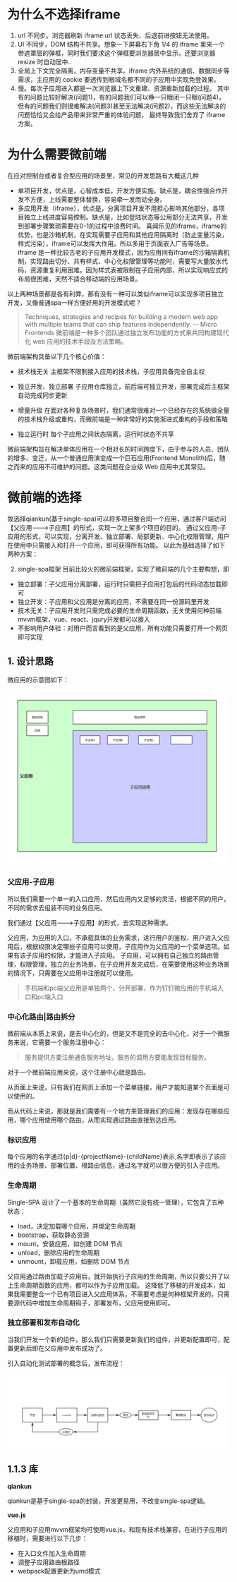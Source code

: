 <!--
 * @Author: your name
 * @Date: 2019-12-23 17:22:22
 * @LastEditTime : 2019-12-24 13:35:07
 * @LastEditors  : Please set LastEditors
 * @Description: In User Settings Edit
 * @FilePath: \-\microfronted.md
 -->

# 为什么不选择iframe
1. url 不同步。浏览器刷新 iframe url 状态丢失、后退前进按钮无法使用。
2. UI 不同步，DOM 结构不共享。想象一下屏幕右下角 1/4 的 iframe 里来一个带遮罩层的弹框，同时我们要求这个弹框要浏览器居中显示，还要浏览器 resize 时自动居中..
3. 全局上下文完全隔离，内存变量不共享。iframe 内外系统的通信、数据同步等需求，主应用的 cookie 要透传到根域名都不同的子应用中实现免登效果。
4. 慢。每次子应用进入都是一次浏览器上下文重建、资源重新加载的过程。
其中有的问题比较好解决(问题1)，有的问题我们可以睁一只眼闭一只眼(问题4)，但有的问题我们则很难解决(问题3)甚至无法解决(问题2)，而这些无法解决的问题恰恰又会给产品带来非常严重的体验问题， 最终导致我们舍弃了 iframe 方案。

# 为什么需要微前端

   在应对控制台或者复合型应用的场景里，常见的开发思路有大概这几种
   * 单项目开发，优点是，心智成本低，开发方便实施。缺点是，耦合性强合作开发不方便，上线需要整体替换，容易牵一发而动全身。
   * 多应用开发（iframe），优点是，分离项目开发不用担心影响其他部分，各项目独立上线进度容易控制。缺点是，比如登陆状态等公用部分无法共享，开发到部署步骤繁琐需要在0-1的过程中浪费时间。
   喜闻乐见的iframe，iframe的优势，也是沙箱机制，在实现需要子应用和其他应用隔离时（防止变量污染，样式污染），iframe可以发挥大作用。所以多用于页面嵌入广告等场景。iframe 是一种比较古老的子应用开发模式，因为应用间有iframe的沙箱隔离机制，实现路由切分、共有样式、中心化权限管理等功能时，需要写大量胶水代码，资源重复利用困难。因为样式表被限制在子应用内部，所以实现响应式的布局很困难，天然不适合移动端的应用场景。
  
以上两种场景都是各有利弊，那有没有一种可以类似iframe可以实现多项目独立开发，又像普通spa一样方便好用的开发模式呢？
  > Techniques, strategies and recipes for building a modern web app with multiple teams that can ship features independently. -- Micro Frontends
微前端是一种多个团队通过独立发布功能的方式来共同构建现代化 web 应用的技术手段及方法策略。

微前端架构具备以下几个核心价值：

* 技术栈无关
主框架不限制接入应用的技术栈，子应用具备完全自主权

* 独立开发、独立部署
子应用仓库独立，前后端可独立开发，部署完成后主框架自动完成同步更新

* 增量升级
在面对各种复杂场景时，我们通常很难对一个已经存在的系统做全量的技术栈升级或重构，而微前端是一种非常好的实施渐进式重构的手段和策略

* 独立运行时
每个子应用之间状态隔离，运行时状态不共享

微前端架构旨在解决单体应用在一个相对长的时间跨度下，由于参与的人员、团队的增多、变迁，从一个普通应用演变成一个巨石应用(Frontend Monolith)后，随之而来的应用不可维护的问题。这类问题在企业级 Web 应用中尤其常见。

  # 微前端的选择
  
   故选择qiankun(基于single-spa)可以将多项目整合同一个应用，通过客户端访问【父应用--->子应用】的形式，实现一次上架多个项目的目的。
   通过父应用-子应用的形式，可以实现，分离开发、独立部署、局部更新、中心化权限管理，用户在使用中只需接入和打开一个应用，即可获得所有功能。
   以此为基础选择了如下两种方案：

   2. single-spa框架 目前比较火的微前端框架，实现了微前端的几个主要构想，即
   * 独立部署：子父应用分离部署，运行时只需把子应用打包后的代码动态加载即可
   * 独立开发：子应用和父应用是分离的应用，不需要在同一份源码里开发
   * 技术无关：子应用开发时只需完成必要的生命周期函数，无关使用何种前端mvvm框架，vue、react、jqury开发都可以接入
   * 不影响用户体验：对用户而言看到的是父应用，所有功能只需要打开一个网页即可实现



## 1. 设计思路
微应用的示意图如下：

![框架图](./5df6ed41e4b0c4255e9c3abf.png)
### 父应用-子应用

所以我们需要一个单一的入口应用，然后应用内又足够的灵活，根据不同的用户，不同的需求去组装不同的业务应用。

我们通过【父应用--->子应用】的形式，去实现这种需求。

父应用，为应用的入口，不承载具体的业务需求，进行用户的鉴权，用户进入父应用后，根据权限决定哪些子应用可以使用，子应用作为父应用的一个菜单选项。如果有该子应用的权限，才能进入子应用。
子应用，可以拥有自己独立的路由管理，权限管理，独立的业务场景。在子应用开发完成后，在需要使用这种业务场景的情况下，只需要在父应用中注册就可以使用。
> 手机端和pc端父应用是单独两个，分开部署，作为钉钉微应用的手机端入口和pc端入口


### 中心化路由|路由拆分
微前端从本质上来说，是去中心化的，但是又不是完全的去中心化，对于一个微服务来说，它需要一个服务注册中心：

>服务提供方要注册通告服务地址，服务的调用方要能发现目标服务。

对于一个微前端应用来说，这个注册中心就是路由。

从页面上来说，只有我们在网页上添加一个菜单链接，用户才能知道某个页面是可以使用的。

而从代码上来说，那就是我们需要有一个地方来管理我们的应用：发现存在哪些应用，哪个应用使用哪个路由，从而实现通过路由直接到达应用。




### 标识应用

每个应用的名字通过{p|d}-{projectName}-{childName}表示,名字即表示了该应用的业务场景、部署位置、根路由信息，通过名字就可以很方便的引入子应用。

### 生命周期
Single-SPA 设计了一个基本的生命周期（虽然它没有统一管理），它包含了五种状态：

* load，决定加载哪个应用，并绑定生命周期
* bootstrap，获取静态资源
* mount，安装应用，如创建 DOM 节点
* unload，删除应用的生命周期
* unmount，卸载应用，如删除 DOM 节点


父应用通过路由加载子应用后，就开始执行子应用的生命周期，所以只要公开了以上生命周期函数的应用，都可以作为子应用加载。
这降低了移植的开发成本，如果我需要整合一个已有项目进入父应用体系，不需要考虑是何种框架开发的，只需要源代码中增加生命周期钩子，部署发布，父应用使用即可。

### 独立部署和发布自动化

当我们开发一个新的组件，那么我们只需要更新我们的组件，并更新配置即可，配置更新后即在父应用中发布成功了。

引入自动化测试部署的概念后，发布流程：

![CI/CD](./5e007fd9e4b0250e8aea401a.png)



## 1.1.3 库 
**qiankun**

   qiankun是基于single-spa的封装，开发更易用，不改变single-spa逻辑。

**vue.js**

   父应用和子应用mvvm框架均可使用vue.js，和现有技术栈兼容，在进行子应用的移植时，需要进行以下几步：
   * 在入口文件加入生命周期
   * 调整子应用路由根路径
   * webpack配置更新为umd模式



